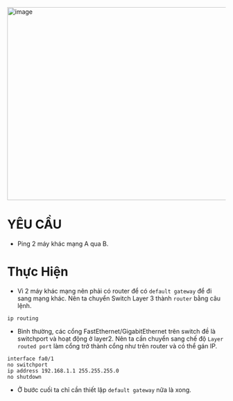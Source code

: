 <img width="723" height="445" alt="image" src="https://github.com/user-attachments/assets/d324ca22-1da3-4eab-be74-da2b0af96845" />

# YÊU CẦU
- Ping 2 máy khác mạng A qua B.
# Thực Hiện
- Vì 2 máy khác mạng nên phải có router để có `default gateway` để đi sang mạng khác. Nên ta chuyển Switch Layer 3 thành `router` bằng câu lệnh.

```
ip routing
```
- Bình thường, các cổng FastEthernet/GigabitEthernet trên switch đề là switchport và hoạt động ở layer2. Nên ta cần chuyển sang chế độ `Layer routed port` làm cổng trở thành cổng như trên router và có thể gán IP.

```
interface fa0/1
no switchport
ip address 192.168.1.1 255.255.255.0
no shutdown
```

- Ở bước cuối ta chỉ cần thiết lập `default gateway` nữa là xong.
